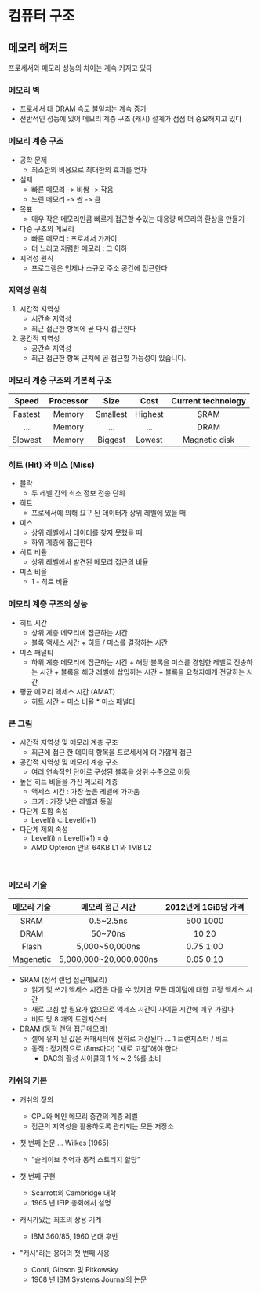 # 컴퓨터 구조

## 메모리 해저드

프로세서와 메모리 성능의 차이는 계속 커지고 있다



### 메모리 벽

- 프로세서 대 DRAM 속도 불일치는 계속 증가
- 전반적인 성능에 있어 메모리 계층 구조 (캐시) 설계가 점점 더 중요해지고 있다



### 메모리 계층 구조

- 공학 문제
  - 최소한의 비용으로 최대한의 효과를 얻자
- 실제
  - 빠른 메모리 -> 비쌈 -> 작음
  - 느린 메모리 -> 쌈 -> 큼
- 목표
  - 매우 작은 메모리만큼 빠르게 접근할 수있는 대용량 메모리의 환상을 만들기
- 다중 구조의 메모리
  - 빠른 메모리 : 프로세서 가까이
  - 더 느리고 저렴한 메모리 : 그 이하
- 지역성 원칙
  - 프로그램은 언제나 소규모 주소 공간에 접근한다



### 지역성 원칙

1. 시간적 지역성
   - 시간속 지역성
   - 최근 접근한 항목에 곧 다시 접근한다
2. 공간적 지역성
   - 공간속 지역성
   - 최근 접근한 항목 근처에 곧 접근할 가능성이 있습니다.



### 메모리 계층 구조의 기본적 구조

|  Speed  | Processor |   Size   |  Cost   | Current technology |
| :-----: | :-------: | :------: | :-----: | :----------------: |
| Fastest |  Memory   | Smallest | Highest |        SRAM        |
|   ...   |  Memory   |   ...    |   ...   |        DRAM        |
| Slowest |  Memory   | Biggest  | Lowest  |   Magnetic disk    |



### 히트 (Hit) 와 미스 (Miss)

- 블락
  - 두 레벨 간의 최소 정보 전송 단위
- 히트
  - 프로세서에 의해 요구 된 데이터가 상위 레벨에 있을 때
- 미스
  - 상위 레벨에서 데이터를 찾지 못했을 때
  - 하위 계층에 접근한다
- 히트 비율
  - 상위 레벨에서 발견된 메모리 접근의 비율
- 미스 비율
  - 1 - 히트 비율



### 메모리 계층 구조의 성능

- 히트 시간
  - 상위 계층 메모리에 접근하는 시간
  - 블록 액세스 시간 + 히트 / 미스를 결정하는 시간
- 미스 패널티
  - 하위 계층 메모리에 접근하는 시간 + 해당 블록을 미스를 경험한 레벨로 전송하는 시간 + 블록을 해당 레벨에 삽입하는 시간 + 블록을 요청자에게 전달하는 시간
- 평균 메모리 액세스 시간 (AMAT)
  - 히트 시간 + 미스 비율 * 미스 패널티
    

### 큰 그림

- 시간적 지역성 및 메모리 계층 구조 
  - 최근에 접근 한 데이터 항목을 프로세서에 더 가깝게 접근
- 공간적 지역성 및 메모리 계층 구조
  - 여러 연속적인 단어로 구성된 블록을 상위 수준으로 이동
- 높은 히트 비율을 가진 메모리 계층
  - 액세스 시간 : 가장 높은 레벨에 가까움
  - 크기 : 가장 낮은 레벨과 동일 
- 다단계 포함 속성 
  - Level(i) ⊂ Level(i+1) 
- 다단계 제외 속성
  - Level(i) ∩ Level(i+1) = ϕ
  -  AMD Opteron 안의 64KB L1 와 1MB L2 

​    

### 메모리 기술

| 메모리 기술 |    메모리 접근 시간    | 2012년에 1GiB당 가격 |
| :---------: | :--------------------: | :------------------: |
|    SRAM     |       0.5~2.5ns        |      $500~$1000      |
|    DRAM     |        50~70ns         |       $10~$20        |
|    Flash    |     5,000~50,000ns     |     $0.75~$1.00      |
|  Magenetic  | 5,000,000~20,000,000ns |     $0.05~$0.10      |

- SRAM (정적 랜덤 접근메모리)
  - 읽기 및 쓰기 액세스 시간은 다를 수 있지만 모든 데이텀에 대한 고정 액세스 시간 
  - 새로 고침 할 필요가 없으므로 액세스 시간이 사이클 시간에 매우 가깝다
  - 비트 당 8 개의 트랜지스터
- DRAM (동적 랜덤 접근메모리)
  - 셀에 유지 된 값은 커패시터에 전하로 저장된다 ... 1 트랜지스터 / 비트             
  - 동적 : 정기적으로 (8ms마다) "새로 고침"해야 한다
    - DAC의 활성 사이클의 1 % ~ 2 %를 소비



### 캐쉬의 기본

- 캐쉬의 정의
  - CPU와 메인 메모리 중간의 계층 레벨
  - 접근의 지역성을 활용하도록 관리되는 모든 저장소

- 첫 번째 논문 ... Wilkes [1965]
  - "슬레이브 추억과 동적 스토리지 할당"
- 첫 번째 구현
  - Scarrott의 Cambridge 대학
  - 1965 년 IFIP 총회에서 설명
- 캐시가있는 최초의 상용 기계
  - IBM 360/85, 1960 년대 후반
- "캐시"라는 용어의 첫 번째 사용
  - Conti, Gibson 및 Pitkowsky
  - 1968 년 IBM Systems Journal의 논문